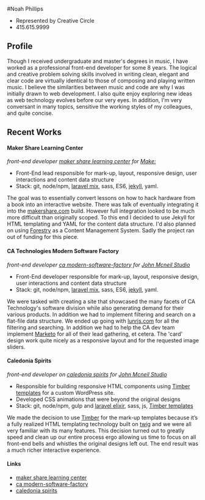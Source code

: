 #Noah Phillips

* Represented by Creative Circle
* 415.615.9999

## Profile

Though I received undergraduate and master's degrees in music, I have worked as a professional front-end developer for some 8 years.  The logical and creative problem solving skills involved in writing clean, elegant and clear code are virtually identical to those of composing and playing written music.  I believe the similarities between music and code are why I was initially drawn to web development. I also quite enjoy exploring new ideas as web technology evolves before our very eyes.  In addition, I'm very conversant in many topics, sensitive the working styles of my colleagues, and quite concise.

## Recent Works

#### Maker Share Learning Center

*front-end developer [maker share learning center](https://makershare.com/learning/) for [Make&#58;](https://makermedia.com/)*

* Front-End lead responsible for mark-up, layout, responsive design, user interactions and content data structure
* Stack&#58; git, node/npm, [laravel mix](https://github.com/JeffreyWay/laravel-mix), sass, ES6, [jekyll](https://jekyllrb.com/), yaml.

The goal was to essentially convert lessons on how to hack hardware from a book into an interactive website.  There was talk of eventually integrating it into the [makershare.com](https://makershare.com) build.  However full integration looked to be much more difficult than originally scoped.  To this end I decided to use Jekyll for HTML templating and YAML for the content data structure.  I'd also planned on using [Forestry](https://forestry.io/) as a Content Management System.  Sadly the project ran out of funding for this piece.

#### CA Technologies Modern Software Factory

*front-end developer [ca modern-software-factory](https://www.ca.com/us/modern-software-factory.html) for [John Mcneil Studio](http://www.johnmcneilstudio.com)*

* Front-End developer responsible for mark-up, layout, responsive design, user interactions and content data structure
* Stack&#58; git, node/npm, [laravel mix](https://github.com/JeffreyWay/laravel-mix), sass, ES6, [jekyll](https://jekyllrb.com/), yaml.

We were tasked with creating a site that showcased the many facets of CA Technology's software division while also generating demand for their various products.  In addition we had to implement filtering and search on a flat-file data structure.  We ended up going with [lunrjs.com](https://lunrjs.com/) for all the filtering and searching.  In addition we had to help the CA dev team implement [Marketo](https://www.marketo.com/) for all of their lead gathering, et cetera.  The 'card' design work quite nicely as a responsive layout and for the requested image sliders.

#### Caledonia Spirits

*front-end developer on [caledonia spirits](http://caledoniaspirits.com/) for [John Mcneil Studio](http://www.johnmcneilstudio.com)*

* Responsible for building responsive HTML components using [Timber templates](https://github.com/timber/timber) for a custom WordPress site.
* Developed CSS animations that were beyond the original designs
* Stack&#58; git, node/npm, gulp and [laravel elixir](https://github.com/laravel/elixir), sass, js, [Timber templates](https://github.com/timber/timber)

We made the decision to use [Timber](https://github.com/timber/timber) for the mark-up templates because it’s a fully realized HTML templating technology built on [twig](http://twig.sensiolabs.org/) and we were all very familiar with its many features.  This decision turned out to greatly speed and clean up our entire process ergo allowing us time to focus on all front-end bells and whistles the original designs left out.  The end result was a much richer interactive experience.


#### Links

* [maker share learning center](https://makershare.com/learning/)
* [ca modern-software-factory](https://www.ca.com/us/modern-software-factory.html)
* [caledonia spirits](http://caledoniaspirits.com/)
